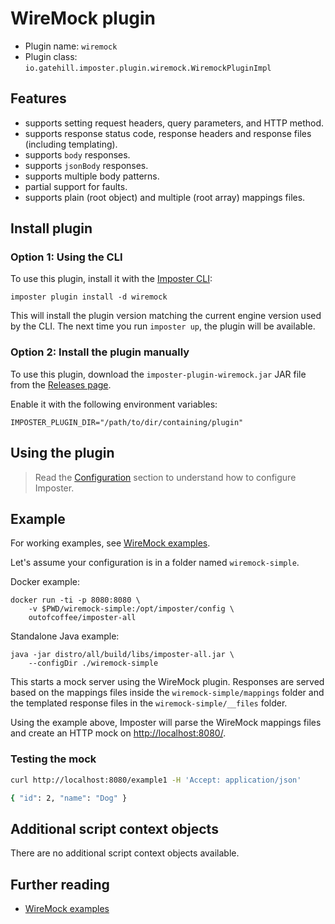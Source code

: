 # WireMock plugin

* Plugin name: `wiremock`
* Plugin class: `io.gatehill.imposter.plugin.wiremock.WiremockPluginImpl`

## Features

- supports setting request headers, query parameters, and HTTP method.
- supports response status code, response headers and response files (including templating).
- supports `body` responses.
- supports `jsonBody` responses.
- supports multiple body patterns.
- partial support for faults.
- supports plain (root object) and multiple (root array) mappings files.

## Install plugin

### Option 1: Using the CLI

To use this plugin, install it with the [Imposter CLI](./run_imposter_cli.md):

    imposter plugin install -d wiremock

This will install the plugin version matching the current engine version used by the CLI. The next time you run `imposter up`, the plugin will be available.

### Option 2: Install the plugin manually

To use this plugin, download the `imposter-plugin-wiremock.jar` JAR file from the [Releases page](https://github.com/imposter-project/imposter-jvm-engine/releases).

Enable it with the following environment variables:

    IMPOSTER_PLUGIN_DIR="/path/to/dir/containing/plugin"

## Using the plugin

> Read the [Configuration](configuration.md) section to understand how to configure Imposter.

## Example

For working examples, see [WireMock examples](https://github.com/imposter-project/examples/tree/main/wiremock).

Let's assume your configuration is in a folder named `wiremock-simple`.

Docker example:

    docker run -ti -p 8080:8080 \
        -v $PWD/wiremock-simple:/opt/imposter/config \
        outofcoffee/imposter-all

Standalone Java example:

    java -jar distro/all/build/libs/imposter-all.jar \
        --configDir ./wiremock-simple

This starts a mock server using the WireMock plugin. Responses are served based on the mappings files inside the `wiremock-simple/mappings` folder and the templated response files in the `wiremock-simple/__files` folder.

Using the example above, Imposter will parse the WireMock mappings files and create an HTTP mock on [http://localhost:8080/](http://localhost:8080/).

### Testing the mock

```bash
curl http://localhost:8080/example1 -H 'Accept: application/json'

{ "id": 2, "name": "Dog" }
```

## Additional script context objects

There are no additional script context objects available.

## Further reading

- [WireMock examples](https://github.com/imposter-project/examples/tree/main/wiremock)
